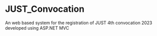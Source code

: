 # JUST_Convocation
An web based system for the registration of JUST 4th convocation 2023 developed using ASP.NET MVC 
